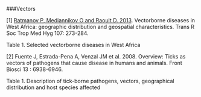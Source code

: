 ###Vectors

[1] [Ratmanov P, Mediannikov O and Raoult D. 2013](http://trstmh.oxfordjournals.org/content/107/5/273.abstract). Vectorborne diseases in West Africa: geographic distribution and geospatial characteristics. Trans R Soc Trop Med Hyg  107: 273-284. 

Table 1. Selected vectorborne diseases in West Africa

[2] Fuente J, Estrada-Pena A, Venzal JM et al. 2008. Overview: Ticks as vectors of pathogens that cause disease in humans and animals. Front Biosci 13 : 6938-6946.
	
Table 1. Description of tick-borne pathogens, vectors, geographical distribution and host species affected
